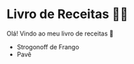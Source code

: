 # Livro de Receitas :man_cook:

Olá! Vindo ao meu livro de receitas :wave:

- Strogonoff de Frango
- Pavê

